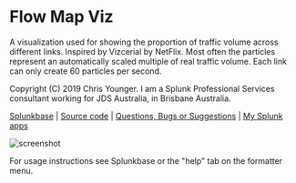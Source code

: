# Flow Map Viz

A visualization used for showing the proportion of traffic volume across different links. Inspired by Vizcerial by NetFlix. Most often the particles represent an automatically scaled multiple of real traffic volume. Each link can only create 60 particles per second.

Copyright (C) 2019 Chris Younger. I am a Splunk Professional Services consultant working for JDS Australia, in Brisbane Australia.


[Splunkbase](https://splunkbase.splunk.com/app/4657/#/details) | [Source code](https://github.com/ChrisYounger/flow_map_viz) |  [Questions, Bugs or Suggestions](https://answers.splunk.com/app/questions/4657.html) | [My Splunk apps](https://splunkbase.splunk.com/apps/#/author/chrisyoungerjds)

![screenshot](https://raw.githubusercontent.com/ChrisYounger/flow_map_viz/master/appserver/static/example.png)

For usage instructions see Splunkbase or the "help" tab on the formatter menu.

